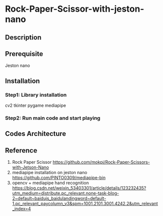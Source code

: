 # Rock-Paper-Scissor-with-jeston-nano

## Description

## Prerequisite
Jeston nano

## Installation
### Step1: Library installation
cv2
tkinter
pygame
mediapipe

### Step2: Run main code and start playing


## Codes Architecture 

## Reference
1. Rock Paper Scissor
https://github.com/mokpi/Rock-Paper-Scissors-with-Jetson-Nano
2. mediapipe installation on jeston nano
https://github.com/PINTO0309/mediapipe-bin
3. opencv + mediapipe hand recognition
https://blog.csdn.net/weixin_53403301/article/details/123232435?utm_medium=distribute.pc_relevant.none-task-blog-2~default~baidujs_baidulandingword~default-1.pc_relevant_paycolumn_v3&spm=1001.2101.3001.4242.2&utm_relevant_index=4